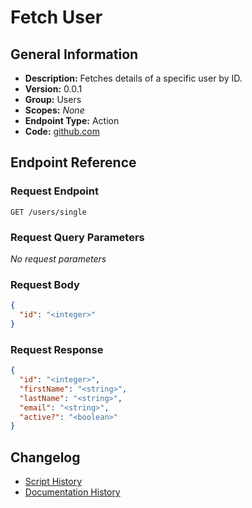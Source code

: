 <!-- BEGIN GENERATED CONTENT -->
# Fetch User

## General Information

- **Description:** Fetches details of a specific user by ID.
- **Version:** 0.0.1
- **Group:** Users
- **Scopes:** _None_
- **Endpoint Type:** Action
- **Code:** [github.com](https://github.com/NangoHQ/integration-templates/tree/main/integrations/metabase/actions/fetch-user.ts)


## Endpoint Reference

### Request Endpoint

`GET /users/single`

### Request Query Parameters

_No request parameters_

### Request Body

```json
{
  "id": "<integer>"
}
```

### Request Response

```json
{
  "id": "<integer>",
  "firstName": "<string>",
  "lastName": "<string>",
  "email": "<string>",
  "active?": "<boolean>"
}
```

## Changelog

- [Script History](https://github.com/NangoHQ/integration-templates/commits/main/integrations/metabase/actions/fetch-user.ts)
- [Documentation History](https://github.com/NangoHQ/integration-templates/commits/main/integrations/metabase/actions/fetch-user.md)

<!-- END  GENERATED CONTENT -->

